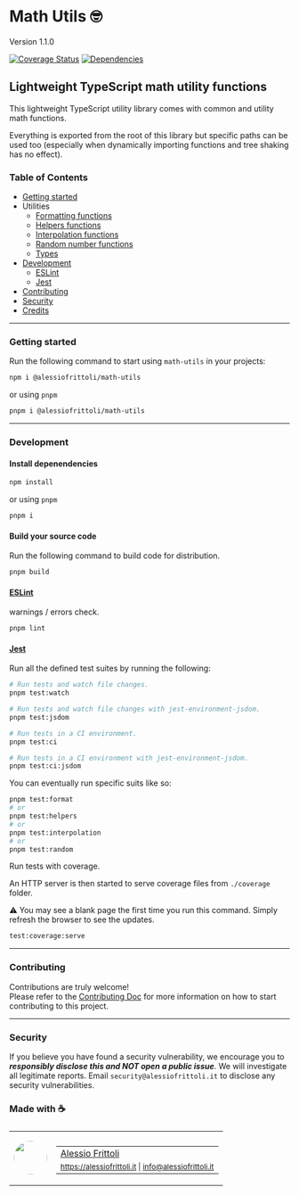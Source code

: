 # Math Utils 🤓

Version 1.1.0

[![Coverage Status](https://coveralls.io/repos/github/alessiofrittoli/math-utils/badge.svg)](https://coveralls.io/github/alessiofrittoli/math-utils) [![Dependencies](https://img.shields.io/librariesio/release/npm/%40alessiofrittoli%2Fmath-utils)](https://libraries.io/npm/%40alessiofrittoli%2Fmath-utils)

## Lightweight TypeScript math utility functions

This lightweight TypeScript utility library comes with common and utility math functions.

Everything is exported from the root of this library but specific paths can be used too (especially when dynamically importing functions and tree shaking has no effect).

### Table of Contents

- [Getting started](#getting-started)
- Utilities
	- [Formatting functions](https://github.com/alessiofrittoli/math-utils/blob/master/docs/format/README.md)
	- [Helpers functions](https://github.com/alessiofrittoli/math-utils/blob/master/docs/helpers/README.md)
	- [Interpolation functions](https://github.com/alessiofrittoli/math-utils/blob/master/docs/interpolation/README.md)
	- [Random number functions](https://github.com/alessiofrittoli/math-utils/blob/master/docs/random/README.md)
	- [Types](https://github.com/alessiofrittoli/math-utils/blob/master/docs/types/README.md)
- [Development](#development)
	- [ESLint](#eslint)
	- [Jest](#jest)
- [Contributing](#contributing)
- [Security](#security)
- [Credits](#made-with-)

---

### Getting started

Run the following command to start using `math-utils` in your projects:

```bash
npm i @alessiofrittoli/math-utils
```

or using `pnpm`

```bash
pnpm i @alessiofrittoli/math-utils
```

---

### Development

#### Install depenendencies

```bash
npm install
```

or using `pnpm`

```bash
pnpm i
```

#### Build your source code

Run the following command to build code for distribution.

```bash
pnpm build
```

#### [ESLint](https://www.npmjs.com/package/eslint)

warnings / errors check.

```bash
pnpm lint
```

#### [Jest](https://npmjs.com/package/jest)

Run all the defined test suites by running the following:

```bash
# Run tests and watch file changes.
pnpm test:watch

# Run tests and watch file changes with jest-environment-jsdom.
pnpm test:jsdom

# Run tests in a CI environment.
pnpm test:ci

# Run tests in a CI environment with jest-environment-jsdom.
pnpm test:ci:jsdom
```

You can eventually run specific suits like so:

```bash
pnpm test:format
# or
pnpm test:helpers
# or
pnpm test:interpolation
# or
pnpm test:random
```

Run tests with coverage.

An HTTP server is then started to serve coverage files from `./coverage` folder.

⚠️ You may see a blank page the first time you run this command. Simply refresh the browser to see the updates.

```bash
test:coverage:serve
```

---

### Contributing

Contributions are truly welcome!\
Please refer to the [Contributing Doc](./CONTRIBUTING.md) for more information on how to start contributing to this project.

---

### Security

If you believe you have found a security vulnerability, we encourage you to **_responsibly disclose this and NOT open a public issue_**. We will investigate all legitimate reports. Email `security@alessiofrittoli.it` to disclose any security vulnerabilities.

### Made with ☕

<table style='display:flex;gap:20px;'>
	<tbody>
		<tr>
			<td>
				<img src='https://avatars.githubusercontent.com/u/35973186' style='width:60px;border-radius:50%;object-fit:contain;'>
			</td>
			<td>
				<table style='display:flex;gap:2px;flex-direction:column;'>
					<tbody>
						<tr>
							<td>
								<a href='https://github.com/alessiofrittoli' target='_blank' rel='noopener'>Alessio Frittoli</a>
							</td>
						</tr>
						<tr>
							<td>
								<small>
									<a href='https://alessiofrittoli.it' target='_blank' rel='noopener'>https://alessiofrittoli.it</a> |
									<a href='mailto:info@alessiofrittoli.it' target='_blank' rel='noopener'>info@alessiofrittoli.it</a>
								</small>
							</td>
						</tr>
					</tbody>
				</table>
			</td>
		</tr>
	</tbody>
</table>